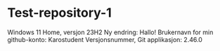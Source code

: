 # Test-repository-1
Windows 11 Home, versjon 23H2
Ny endring: Hallo!
Brukernavn for min github-konto: Karostudent
Versjonsnummer, Git applikasjon: 2.46.0